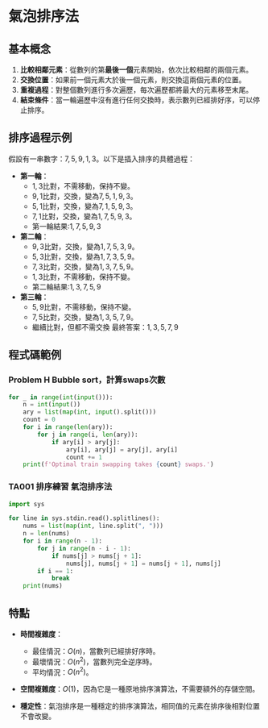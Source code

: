 # 氣泡排序法

## 基本概念

1. **比較相鄰元素**：從數列的第**最後一個**元素開始，依次比較相鄰的兩個元素。
2. **交換位置**：如果前一個元素大於後一個元素，則交換這兩個元素的位置。
3. **重複過程**：對整個數列進行多次遍歷，每次遍歷都將最大的元素移至末尾。
4. **結束條件**：當一輪遍歷中沒有進行任何交換時，表示數列已經排好序，可以停止排序。

## 排序過程示例

假設有一串數字：$7, 5, 9, 1, 3$。以下是插入排序的具體過程：

- **第一輪**：
  - $1, 3$比對，不需移動，保持不變。
  - $9, 1$比對，交換，變為$7, 5, 1, 9, 3$。
  - $5, 1$比對，交換，變為$7, 1, 5, 9, 3$。
  - $7, 1$比對，交換，變為$1, 7, 5, 9, 3$。
  - 第一輪結果:$1, 7, 5, 9, 3$
- **第二輪**：
  - $9, 3$比對，交換，變為$1, 7, 5, 3, 9$。
  - $5, 3$比對，交換，變為$1, 7, 3, 5, 9$。
  - $7, 3$比對，交換，變為$1, 3, 7, 5, 9$。
  - $1, 3$比對，不需移動，保持不變。
  - 第二輪結果:$1, 3, 7, 5, 9$
- **第三輪**：
  - $5, 9$比對，不需移動，保持不變。
  - $7, 5$比對，交換，變為$1, 3, 5, 7, 9$。
  - 繼續比對，但都不需交換
最終答案：$1, 3, 5, 7, 9$

## 程式碼範例

### Problem H Bubble sort，計算swaps次數
```python
for _ in range(int(input())):
    n = int(input())
    ary = list(map(int, input().split()))
    count = 0
    for i in range(len(ary)):
        for j in range(i, len(ary)):
            if ary[i] > ary[j]:
                ary[i], ary[j] = ary[j], ary[i]
                count += 1
    print(f'Optimal train swapping takes {count} swaps.')
```

### TA001 排序練習 氣泡排序法
```python
import sys

for line in sys.stdin.read().splitlines():
    nums = list(map(int, line.split(", ")))
    n = len(nums)
    for i in range(n - 1):
        for j in range(n - i - 1):
            if nums[j] > nums[j + 1]:
                nums[j], nums[j + 1] = nums[j + 1], nums[j]
        if i == 1:
            break
    print(nums)
```

## 特點

- **時間複雜度**：
  - 最佳情況：$O(n)$，當數列已經排好序時。
  - 最壞情況：$O(n^2)$，當數列完全逆序時。
  - 平均情況：$O(n^2)$。
  
- **空間複雜度**：$O(1)$，因為它是一種原地排序演算法，不需要額外的存儲空間。

- **穩定性**：氣泡排序是一種穩定的排序演算法，相同值的元素在排序後相對位置不會改變。

